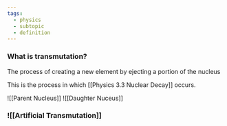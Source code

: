 ```yaml
---
tags:
  - physics
  - subtopic
  - definition
---
```

### What is transmutation?
The process of creating a new element by ejecting a portion of the nucleus

This is the process in which [[Physics 3.3 Nuclear Decay]] occurs.


![[Parent Nucleus]]
![[Daughter Nuceus]]

### ![[Artificial Transmutation]]

